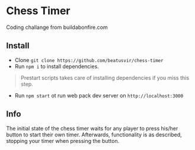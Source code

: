 # Chess Timer
Coding challange from buildabonfire.com

## Install
* Clone `git clone https://github.com/beatusvir/chess-timer`
* Run `npm i` to install dependencies. 

> Prestart scripts takes care of installing dependencies if you miss this step.

* Run `npm start` ot run web pack dev server on `http://localhost:3000`

## Info
The initial state of the chess timer waits for any player to press his/her button to start their own timer. Afterwards, functionality is as described, stopping your timer when pressing the button.
